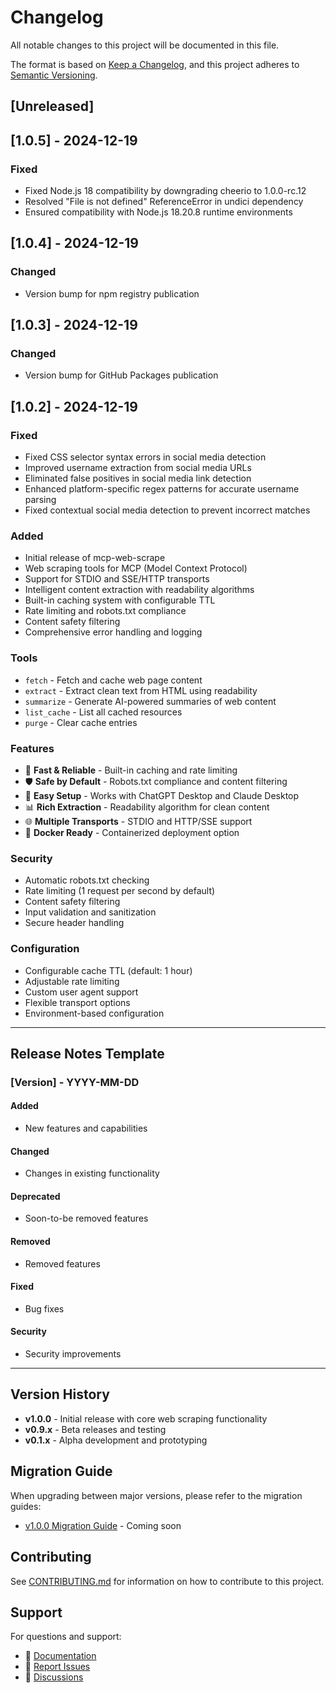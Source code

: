 # Changelog

All notable changes to this project will be documented in this file.

The format is based on [Keep a Changelog](https://keepachangelog.com/en/1.0.0/),
and this project adheres to [Semantic Versioning](https://semver.org/spec/v2.0.0.html).

## [Unreleased]

## [1.0.5] - 2024-12-19

### Fixed
- Fixed Node.js 18 compatibility by downgrading cheerio to 1.0.0-rc.12
- Resolved "File is not defined" ReferenceError in undici dependency
- Ensured compatibility with Node.js 18.20.8 runtime environments

## [1.0.4] - 2024-12-19

### Changed
- Version bump for npm registry publication

## [1.0.3] - 2024-12-19

### Changed
- Version bump for GitHub Packages publication

## [1.0.2] - 2024-12-19

### Fixed
- Fixed CSS selector syntax errors in social media detection
- Improved username extraction from social media URLs
- Eliminated false positives in social media link detection
- Enhanced platform-specific regex patterns for accurate username parsing
- Fixed contextual social media detection to prevent incorrect matches

### Added
- Initial release of mcp-web-scrape
- Web scraping tools for MCP (Model Context Protocol)
- Support for STDIO and SSE/HTTP transports
- Intelligent content extraction with readability algorithms
- Built-in caching system with configurable TTL
- Rate limiting and robots.txt compliance
- Content safety filtering
- Comprehensive error handling and logging

### Tools
- `fetch` - Fetch and cache web page content
- `extract` - Extract clean text from HTML using readability
- `summarize` - Generate AI-powered summaries of web content
- `list_cache` - List all cached resources
- `purge` - Clear cache entries

### Features
- 🚀 **Fast & Reliable** - Built-in caching and rate limiting
- 🛡️ **Safe by Default** - Robots.txt compliance and content filtering
- 🔧 **Easy Setup** - Works with ChatGPT Desktop and Claude Desktop
- 📊 **Rich Extraction** - Readability algorithm for clean content
- 🌐 **Multiple Transports** - STDIO and HTTP/SSE support
- 🐳 **Docker Ready** - Containerized deployment option

### Security
- Automatic robots.txt checking
- Rate limiting (1 request per second by default)
- Content safety filtering
- Input validation and sanitization
- Secure header handling

### Configuration
- Configurable cache TTL (default: 1 hour)
- Adjustable rate limiting
- Custom user agent support
- Flexible transport options
- Environment-based configuration

---

## Release Notes Template

### [Version] - YYYY-MM-DD

#### Added
- New features and capabilities

#### Changed
- Changes in existing functionality

#### Deprecated
- Soon-to-be removed features

#### Removed
- Removed features

#### Fixed
- Bug fixes

#### Security
- Security improvements

---

## Version History

- **v1.0.0** - Initial release with core web scraping functionality
- **v0.9.x** - Beta releases and testing
- **v0.1.x** - Alpha development and prototyping

## Migration Guide

When upgrading between major versions, please refer to the migration guides:

- [v1.0.0 Migration Guide](#) - Coming soon

## Contributing

See [CONTRIBUTING.md](CONTRIBUTING.md) for information on how to contribute to this project.

## Support

For questions and support:
- 📖 [Documentation](README.md)
- 🐛 [Report Issues](https://github.com/mukul975/mcp-web-scrape/issues)
- 💬 [Discussions](https://github.com/mukul975/mcp-web-scrape/discussions)